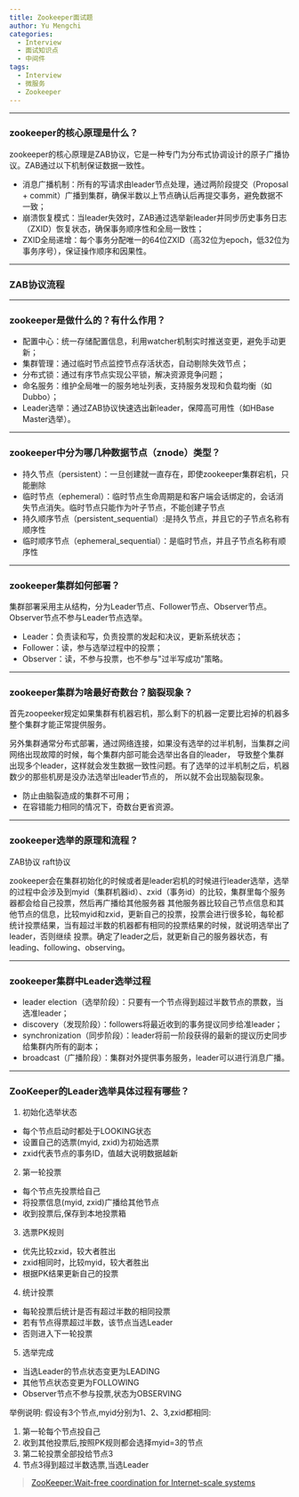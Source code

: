 ```yaml
---
title: Zookeeper面试题
author: Yu Mengchi
categories:
  - Interview 
  - 面试知识点
  - 中间件
tags:
  - Interview
  - 微服务
  - Zookeeper
---
```


---
### zookeeper的核心原理是什么？
zookeeper的核心原理是ZAB协议，它是一种专门为分布式协调设计的原子广播协议。ZAB通过以下机制保证数据一致性。
- 消息广播机制：所有的写请求由leader节点处理，通过两阶段提交（Proposal + commit）广播到集群，确保半数以上节点确认后再提交事务，避免数据不一致；
- 崩溃恢复模式：当leader失效时，ZAB通过选举新leader并同步历史事务日志（ZXID）恢复状态，确保事务顺序性和全局一致性；
- ZXID全局递增：每个事务分配唯一的64位ZXID（高32位为epoch，低32位为事务序号），保证操作顺序和因果性。

---
### ZAB协议流程

---
### zookeeper是做什么的？有什么作用？
- 配置中心：统一存储配置信息，利用watcher机制实时推送变更，避免手动更新；
- 集群管理：通过临时节点监控节点存活状态，自动剔除失效节点；
- 分布式锁：通过有序节点实现公平锁，解决资源竞争问题；
- 命名服务：维护全局唯一的服务地址列表，支持服务发现和负载均衡（如Dubbo）；
- Leader选举：通过ZAB协议快速选出新leader，保障高可用性（如HBase Master选举）。

---
### zookeeper中分为哪几种数据节点（znode）类型？
- 持久节点（persistent）：一旦创建就一直存在，即使zookeeper集群宕机，只能删除
- 临时节点（ephemeral）：临时节点生命周期是和客户端会话绑定的，会话消失节点消失。临时节点只能作为叶子节点，不能创建子节点
- 持久顺序节点（persistent_sequential）:是持久节点，并且它的子节点名称有顺序性
- 临时顺序节点（ephemeral_sequential）：是临时节点，并且子节点名称有顺序性

---
### zookeeper集群如何部署？
集群部署采用主从结构，分为Leader节点、Follower节点、Observer节点。Observer节点不参与Leader节点选举。

- Leader：负责读和写，负责投票的发起和决议，更新系统状态；
- Follower：读，参与选举过程中的投票；
- Observer：读，不参与投票，也不参与"过半写成功"策略。

---
### zookeeper集群为啥最好奇数台？脑裂现象？
首先zoopeeker规定如果集群有机器宕机，那么剩下的机器一定要比宕掉的机器多整个集群才能正常提供服务。

另外集群通常分布式部署，通过网络连接，如果没有选举的过半机制，当集群之间网络出现故障的时候，每个集群内部可能会选举出各自的leader，
导致整个集群出现多个leader，这样就会发生数据一致性问题。有了选举的过半机制之后，机器数少的那些机房是没办法选举出leader节点的，
所以就不会出现脑裂现象。

- 防止由脑裂造成的集群不可用；
- 在容错能力相同的情况下，奇数台更省资源。

---
### zookeeper选举的原理和流程？
ZAB协议 raft协议

zookeeper会在集群初始化的时候或者是leader宕机的时候进行leader选举，选举的过程中会涉及到myid（集群机器id）、zxid（事务id）的比较，集群里每个服务器都会给自己投票，然后再广播给其他服务器
其他服务器比较自己节点信息和其他节点的信息，比较myid和zxid，更新自己的投票，投票会进行很多轮，每轮都统计投票结果，当有超过半数的机器都有相同的投票结果的时候，就说明选举出了leader，否则继续
投票。确定了leader之后，就更新自己的服务器状态，有leading、following、observing。

---
### zookeeper集群中Leader选举过程
- leader election（选举阶段）：只要有一个节点得到超过半数节点的票数，当选准leader；
- discovery（发现阶段）：followers将最近收到的事务提议同步给准leader；
- synchronization（同步阶段）：leader将前一阶段获得的最新的提议历史同步给集群内所有的副本；
- broadcast（广播阶段）：集群对外提供事务服务，leader可以进行消息广播。

---
### ZooKeeper的Leader选举具体过程有哪些？
1. 初始化选举状态
- 每个节点启动时都处于LOOKING状态
- 设置自己的选票(myid, zxid)为初始选票
- zxid代表节点的事务ID，值越大说明数据越新

2. 第一轮投票
- 每个节点先投票给自己
- 将投票信息(myid, zxid)广播给其他节点
- 收到投票后,保存到本地投票箱

3. 选票PK规则
- 优先比较zxid，较大者胜出
- zxid相同时，比较myid，较大者胜出
- 根据PK结果更新自己的投票

4. 统计投票
- 每轮投票后统计是否有超过半数的相同投票
- 若有节点得票超过半数，该节点当选Leader
- 否则进入下一轮投票

5. 选举完成
- 当选Leader的节点状态变更为LEADING
- 其他节点状态变更为FOLLOWING
- Observer节点不参与投票,状态为OBSERVING

举例说明:
假设有3个节点,myid分别为1、2、3,zxid都相同:
1. 第一轮每个节点投自己
2. 收到其他投票后,按照PK规则都会选择myid=3的节点
3. 第二轮投票全部投给节点3
4. 节点3得到超过半数选票,当选Leader

>[ZooKeeper:Wait-free coordination for Internet-scale systems](http://web.eecs.umich.edu/~manosk/assets/slides/f21/zookeeper.pdf)
